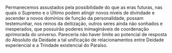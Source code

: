 ﻿Permanecemos assustados pela possibilidade do que as eras futuras, nas quais o Supremo e o Último podem atingir novos níveis de divindade e ascender a novos domínios de função da personalidade, possam testemunhar, nos reinos da deitização, outros seres ainda não sonhados e inesperados, que possuirão poderes inimagináveis de coordenação aprimorada do universo. Pareceria não haver limite ao potencial de resposta do Absoluto da Deidade a tal unificação de relacionamentos entre Deidade experiencial e a Trindade existencial do Paraíso.